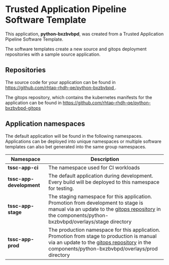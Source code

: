 # Trusted Application Pipeline Software Template

This application, **python-bxzbvbpd**, was created from a Trusted Application Pipeline Software Template.

The software templates create a new source and gitops deployment repositories with a sample source application. 

## Repositories

The source code for your application can be found in [https://github.com/rhtap-rhdh-qe/python-bxzbvbpd ](https://github.com/rhtap-rhdh-qe/python-bxzbvbpd ).
 
The gitops repository, which contains the kubernetes manifests for the application can be found in 
[https://github.com/rhtap-rhdh-qe/python-bxzbvbpd-gitops ](https://github.com/rhtap-rhdh-qe/python-bxzbvbpd-gitops ) 

## Application namespaces 

The default application will be found in the following namespaces. Applications can be deployed into unique namespaces or multiple software templates can also bet generated into the same group namespaces.  

|  Namespace   |  Description   |  
| -------- | -------- |
| **tssc-app-ci** | The namespace used for CI workloads |
| **tssc-app-development** | The default application during development. Every build will be deployed to this namespace for testing. |
| **tssc-app-stage** | The staging namespace for this application. Promotion from development to stage is manual via an update to the [gitops repository](https://github.com/rhtap-rhdh-qe/python-bxzbvbpd-gitops ) in the components/python-bxzbvbpd/overlays/stage directory |
| **tssc-app-prod** | The production namespace for this application. Promotion from stage to production is manual via an update to the [gitops repository](https://github.com/rhtap-rhdh-qe/python-bxzbvbpd-gitops ) in the components/python-bxzbvbpd/overlays/prod directory |